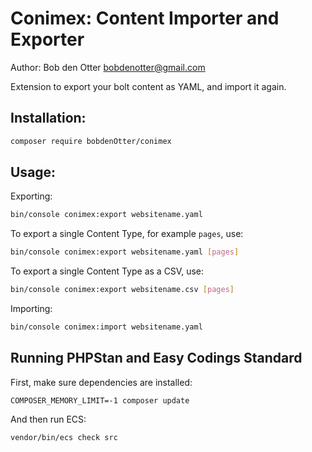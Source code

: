 # Conimex: Content Importer and Exporter

Author: Bob den Otter <bobdenotter@gmail.com>

Extension to export your bolt content as YAML, and import it again.

## Installation:

```bash
composer require bobdenOtter/conimex
```

## Usage: 

Exporting: 

```bash
bin/console conimex:export websitename.yaml
```

To export a single Content Type, for example `pages`, use:

```bash
bin/console conimex:export websitename.yaml [pages]
```

To export a single Content Type as a CSV, use:

```bash
bin/console conimex:export websitename.csv [pages]
```

Importing: 

```bash
bin/console conimex:import websitename.yaml
```


<!---
Add to `services.yaml`

```yaml

    BobdenOtter\Conimex\:
        resource: '../vendor/bobdenotter/conimex/src/*'
        exclude: '../vendor/bobdenotter/conimex/src/{Entity,Exception,Kernel.php}'

```
-->


## Running PHPStan and Easy Codings Standard

First, make sure dependencies are installed:

```
COMPOSER_MEMORY_LIMIT=-1 composer update
```

And then run ECS:

```
vendor/bin/ecs check src
```
